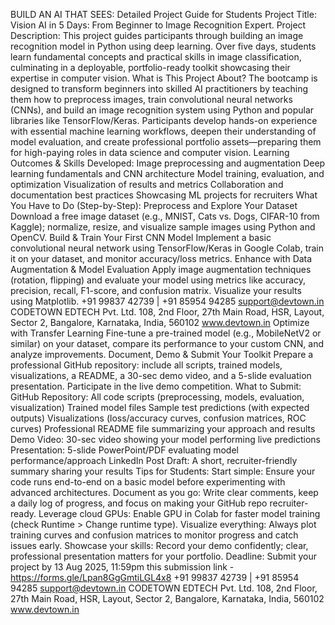 BUILD AN AI THAT SEES: Detailed Project Guide for
Students
Project Title: Vision AI in 5 Days: From Beginner to Image Recognition Expert.
Project Description:
This project guides participants through building an image recognition model in Python
using deep learning. Over five days, students learn fundamental concepts and practical
skills in image classification, culminating in a deployable, portfolio-ready toolkit
showcasing their expertise in computer vision.
What is This Project About?
The bootcamp is designed to transform beginners into skilled AI practitioners by
teaching them how to preprocess images, train convolutional neural networks (CNNs),
and build an image recognition system using Python and popular libraries like
TensorFlow/Keras. Participants develop hands-on experience with essential machine
learning workflows, deepen their understanding of model evaluation, and create
professional portfolio assets—preparing them for high-paying roles in data science and
computer vision.
Learning Outcomes & Skills Developed:
Image preprocessing and augmentation
Deep learning fundamentals and CNN architecture
Model training, evaluation, and optimization
Visualization of results and metrics
Collaboration and documentation best practices
Showcasing ML projects for recruiters
What You Have to Do (Step-by-Step):
Preprocess and Explore Your Dataset
Download a free image dataset (e.g., MNIST, Cats vs. Dogs, CIFAR-10 from Kaggle);
normalize, resize, and visualize sample images using Python and OpenCV.
Build & Train Your First CNN Model
Implement a basic convolutional neural network using TensorFlow/Keras in Google
Colab, train it on your dataset, and monitor accuracy/loss metrics.
Enhance with Data Augmentation & Model Evaluation
Apply image augmentation techniques (rotation, flipping) and evaluate your model
using metrics like accuracy, precision, recall, F1-score, and confusion matrix. Visualize
your results using Matplotlib.
+91 99837 42739 | +91 85954 94285
support@devtown.in
CODETOWN EDTECH Pvt. Ltd.
108, 2nd Floor, 27th Main Road, HSR, Layout,
Sector 2, Bangalore, Karnataka, India, 560102
www.devtown.in
Optimize with Transfer Learning
Fine-tune a pre-trained model (e.g., MobileNetV2 or similar) on your dataset,
compare its performance to your custom CNN, and analyze improvements.
Document, Demo & Submit Your Toolkit
Prepare a professional GitHub repository: include all scripts, trained models,
visualizations, a README, a 30-sec demo video, and a 5-slide evaluation presentation.
Participate in the live demo competition.
What to Submit:
GitHub Repository:
All code scripts (preprocessing, models, evaluation, visualization)
Trained model files
Sample test predictions (with expected outputs)
Visualizations (loss/accuracy curves, confusion matrices, ROC curves)
Professional README file summarizing your approach and results
Demo Video:
30-sec video showing your model performing live predictions
Presentation:
5-slide PowerPoint/PDF evaluating model performance/approach
LinkedIn Post Draft:
A short, recruiter-friendly summary sharing your results
Tips for Students:
Start simple: Ensure your code runs end-to-end on a basic model before
experimenting with advanced architectures.
Document as you go: Write clear comments, keep a daily log of progress, and focus
on making your GitHub repo recruiter-ready.
Leverage cloud GPUs: Enable GPU in Colab for faster model training (check Runtime >
Change runtime type).
Visualize everything: Always plot training curves and confusion matrices to monitor
progress and catch issues early.
Showcase your skills: Record your demo confidently; clear, professional presentation
matters for your portfolio.
Deadline:
Submit your project by 13 Aug 2025, 11:59pm this submission link -
https://forms.gle/Lpan8GgGmtiLGL4x8
+91 99837 42739 | +91 85954 94285
support@devtown.in
CODETOWN EDTECH Pvt. Ltd.
108, 2nd Floor, 27th Main Road, HSR, Layout,
Sector 2, Bangalore, Karnataka, India, 560102
www.devtown.in
